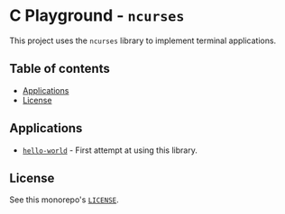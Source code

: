 # C Playground - `ncurses`

This project uses the `ncurses` library to implement terminal applications.

## Table of contents

- [Applications](#applications)
- [License](#license)

## Applications

- [`hello-world`](src/hello-world/) - First attempt at using this library.

## License

See this monorepo's [`LICENSE`](../LICENSE).
